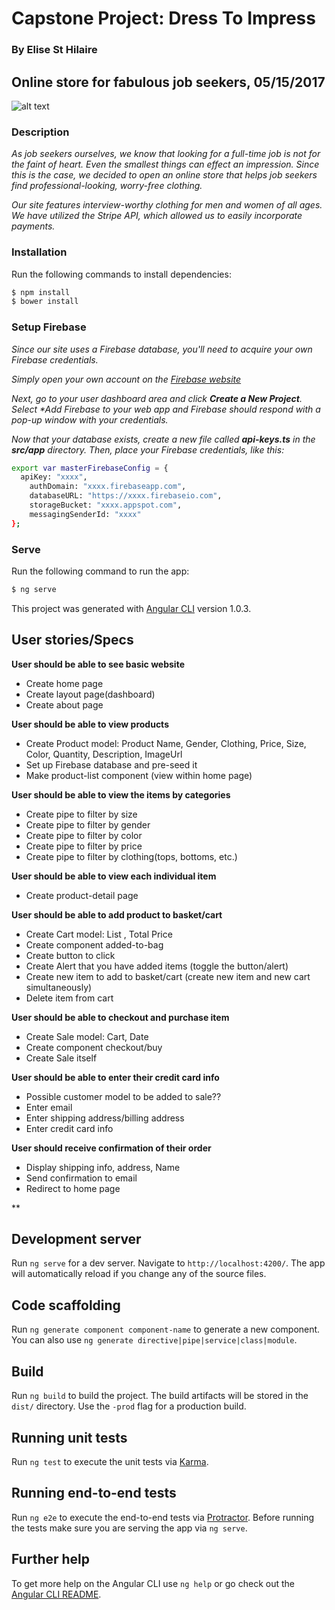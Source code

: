# Capstone Project: Dress To Impress
### By **Elise St Hilaire**

## Online store for fabulous job seekers, 05/15/2017
![alt text](https://pbs.twimg.com/media/BvWSoLzCIAEjViD.jpg)

### Description
_As job seekers ourselves, we know that looking for a full-time job is not for the faint of heart. Even the smallest things can effect an impression. Since this is the case, we decided to open an online store that helps job seekers find professional-looking, worry-free clothing._

_Our site features interview-worthy clothing for men and women of all ages. We have utilized the Stripe API, which allowed us to easily incorporate payments._

### Installation
Run the following commands to install dependencies:
```sh
$ npm install
$ bower install
```

### Setup Firebase
_Since our site uses a Firebase database, you'll need to acquire your own Firebase credentials._

_Simply open your own account on the [Firebase website](https://firebase.google.com/)_

_Next, go to your user dashboard area and click **Create a New Project**.  Select **Add Firebase to your web app* and Firebase should respond with a pop-up window with your credentials._

_Now that your database exists, create a new file called **api-keys.ts** in the **src/app** directory. Then, place your Firebase credentials, like this:_

```sh
export var masterFirebaseConfig = {
  apiKey: "xxxx",
    authDomain: "xxxx.firebaseapp.com",
    databaseURL: "https://xxxx.firebaseio.com",
    storageBucket: "xxxx.appspot.com",
    messagingSenderId: "xxxx"
};
```

### Serve
Run the following command to run the app:
```sh
$ ng serve
```

This project was generated with [Angular CLI](https://github.com/angular/angular-cli) version 1.0.3.

## User stories/Specs
**User should be able to see basic website**
* Create home page
* Create layout page(dashboard)
* Create about page

**User should be able to view products**
* Create Product model: Product Name, Gender, Clothing, Price, Size, Color, Quantity, Description, ImageUrl
* Set up Firebase database and pre-seed it
* Make product-list component (view within home page)

**User should be able to view the items by categories**
* Create pipe to filter by size
* Create pipe to filter by gender
* Create pipe to filter by color
* Create pipe to filter by price
* Create pipe to filter by clothing(tops, bottoms, etc.)

**User should be able to view each individual item**
* Create product-detail page

**User should be able to add product to basket/cart**
* Create Cart model: List <Product>, Total Price
* Create component added-to-bag
* Create button to click
* Create Alert that you have added items (toggle the button/alert)
* Create new item to add to basket/cart (create new item and new cart simultaneously)
* Delete item from cart


**User should be able to checkout and purchase item**
* Create Sale model: Cart, Date
* Create component checkout/buy
* Create Sale itself

**User should be able to enter their credit card info**
* Possible customer model to be added to sale??
* Enter email
* Enter shipping address/billing address
* Enter credit card info

**User should receive confirmation of their order**
* Display shipping info, address, Name
* Send confirmation to email
* Redirect to home page

**

## Development server

Run `ng serve` for a dev server. Navigate to `http://localhost:4200/`. The app will automatically reload if you change any of the source files.

## Code scaffolding

Run `ng generate component component-name` to generate a new component. You can also use `ng generate directive|pipe|service|class|module`.

## Build

Run `ng build` to build the project. The build artifacts will be stored in the `dist/` directory. Use the `-prod` flag for a production build.

## Running unit tests

Run `ng test` to execute the unit tests via [Karma](https://karma-runner.github.io).

## Running end-to-end tests

Run `ng e2e` to execute the end-to-end tests via [Protractor](http://www.protractortest.org/).
Before running the tests make sure you are serving the app via `ng serve`.

## Further help

To get more help on the Angular CLI use `ng help` or go check out the [Angular CLI README](https://github.com/angular/angular-cli/blob/master/README.md).
